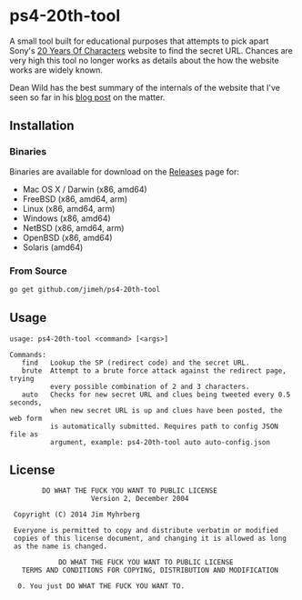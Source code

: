 # ps4-20th-tool

A small tool built for educational purposes that attempts to pick apart Sony's
[20 Years Of Characters][20yoc] website to find the secret URL. Chances are
very high this tool no longer works as details about the how the website works
are widely known.

[20yoc]: http://ps20.software.eu.playstation.com/

Dean Wild has the best summary of the internals of the website that I've seen
so far in his [blog post][] on the matter.

[blog post]: https://deano2390.wordpress.com/2014/12/17/hacking-that-playstation-competition/


## Installation

### Binaries

Binaries are available for download on the
[Releases](https://github.com/jimeh/ps4-20th-tool/releases) page for:

- Mac OS X / Darwin (x86, amd64)
- FreeBSD (x86, amd64, arm)
- Linux (x86, amd64, arm)
- Windows (x86, amd64)
- NetBSD (x86, amd64, arm)
- OpenBSD (x86, amd64)
- Solaris (amd64)

### From Source

```bash
go get github.com/jimeh/ps4-20th-tool
```


## Usage

```
usage: ps4-20th-tool <command> [<args>]

Commands:
   find   Lookup the SP (redirect code) and the secret URL.
   brute  Attempt to a brute force attack against the redirect page, trying
          every possible combination of 2 and 3 characters.
   auto   Checks for new secret URL and clues being tweeted every 0.5 seconds,
          when new secret URL is up and clues have been posted, the web form
          is automatically submitted. Requires path to config JSON file as
          argument, example: ps4-20th-tool auto auto-config.json
```


## License

```
        DO WHAT THE FUCK YOU WANT TO PUBLIC LICENSE
                    Version 2, December 2004

 Copyright (C) 2014 Jim Myhrberg

 Everyone is permitted to copy and distribute verbatim or modified
 copies of this license document, and changing it is allowed as long
 as the name is changed.

            DO WHAT THE FUCK YOU WANT TO PUBLIC LICENSE
   TERMS AND CONDITIONS FOR COPYING, DISTRIBUTION AND MODIFICATION

  0. You just DO WHAT THE FUCK YOU WANT TO.
```
